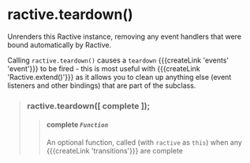 # ractive.teardown()

Unrenders this Ractive instance, removing any event handlers that were bound automatically by Ractive.

Calling `ractive.teardown()` causes a `teardown` {{{createLink 'events' 'event'}}} to be fired - this is most useful with {{{createLink 'Ractive.extend()'}}} as it allows you to clean up anything else (event listeners and other bindings) that are part of the subclass.


> ### ractive.teardown([ complete ]);
> > #### complete *`Function`*
> > An optional function, called (with `ractive` as `this`) when any {{{createLink 'transitions'}}} are complete